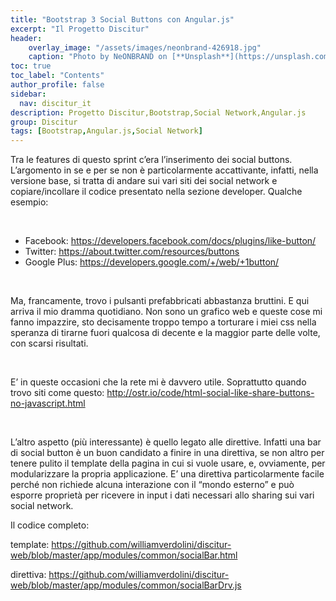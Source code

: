 ```yaml
---
title: "Bootstrap 3 Social Buttons con Angular.js"
excerpt: "Il Progetto Discitur"
header:
    overlay_image: "/assets/images/neonbrand-426918.jpg"
    caption: "Photo by NeONBRAND on [**Unsplash**](https://unsplash.com/photos/zFSo6bnZJTw)"
toc: true
toc_label: "Contents"
author_profile: false
sidebar:
  nav: discitur_it
description: Progetto Discitur,Bootstrap,Social Network,Angular.js
group: Discitur
tags: [Bootstrap,Angular.js,Social Network]
---
```


<!-- Markup JSON-LD generato da Assistente per il markup dei dati strutturati di Google. -->
<script type="application/ld+json">
{
  "@context" : "http://schema.org",
  "@type" : "Article",
  "name" : "Bootstrap 3 Social Buttons con Angular.js",
  "author" : {
    "@type" : "Person",
    "name" : "William Verdolini"
  },
  "datePublished" : "2014-03-16",
  "articleSection" : [ "Bootstrap", "Angular.js", "Social Network"  ],
  "url" : "https://williamverdolini.github.io/2014/03/09/discitur-Bootstrap3_SocialBar"
}
</script>

Tra le features di questo sprint c’era l’inserimento dei social buttons.
L’argomento in se e per se non è particolarmente accattivante, infatti, nella
versione base, si tratta di andare sui vari siti dei social network e
copiare/incollare il codice presentato nella sezione developer. Qualche
esempio:

 

- Facebook: <a href="https://developers.facebook.com/docs/plugins/like-button/" target="_blank">https://developers.facebook.com/docs/plugins/like-button/</a>
- Twitter: <a href="https://about.twitter.com/resources/buttons" target="_blank">https://about.twitter.com/resources/buttons</a>
- Google Plus: <a href="https://developers.google.com/+/web/+1button/" target="_blank">https://developers.google.com/+/web/+1button/</a>

 

Ma, francamente, trovo i pulsanti prefabbricati abbastanza bruttini. E qui
arriva il mio dramma quotidiano. Non sono un grafico web e queste cose mi fanno
impazzire, sto decisamente troppo tempo a torturare i miei css nella speranza
di tirarne fuori qualcosa di decente e la maggior parte delle volte, con scarsi
risultati.

 

E’ in queste occasioni che la rete mi è davvero utile. Soprattutto quando
trovo siti come questo: <a href="http://ostr.io/code/html-social-like-share-buttons-no-javascript.html" target="_blank">http://ostr.io/code/html-social-like-share-buttons-no-javascript.html</a>

 

L’altro aspetto (più interessante) è quello legato alle direttive. Infatti
una bar di social button è un buon candidato a finire in una direttiva, se non
altro per tenere pulito il template della pagina in cui si vuole usare, e,
ovviamente, per modularizzare la propria applicazione. E’ una direttiva
particolarmente facile perché non richiede alcuna interazione con il “mondo
esterno” e può esporre proprietà per ricevere in input i dati necessari allo
sharing sui vari social network.

Il codice completo:

template: <a href="https://github.com/williamverdolini/discitur-web/blob/master/app/modules/common/socialBar.html" target="_blank">https://github.com/williamverdolini/discitur-web/blob/master/app/modules/common/socialBar.html</a>

direttiva: <a href="https://github.com/williamverdolini/discitur-web/blob/master/app/modules/common/socialBarDrv.js" target="_blank">https://github.com/williamverdolini/discitur-web/blob/master/app/modules/common/socialBarDrv.js</a>

 
 